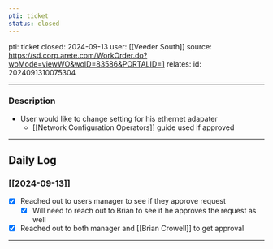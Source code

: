 ```yaml
---
pti: ticket
status: closed
---
```

pti: ticket 
closed: 2024-09-13
user: [[Veeder South]]
source: https://sd.corp.arete.com/WorkOrder.do?woMode=viewWO&woID=83586&PORTALID=1
relates: 
id: 2024091310075304

---
### Description
- User would like to change setting for his ethernet adapater
	- [[Network Configuration Operators]] guide used if approved
---
## Daily Log
### [[2024-09-13]]
- [x] Reached out to users manager to see if they approve request
	- [x] Will need to reach out to Brian to see if he approves the request as well
- [x] Reached out to both manager and [[Brian Crowell]] to get approval
---




